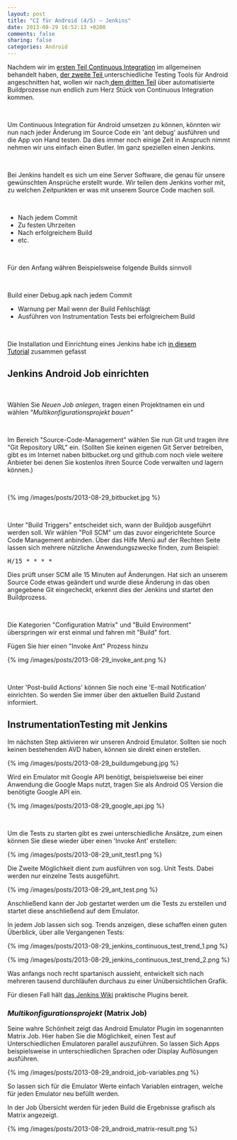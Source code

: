 ```yaml
---
layout: post
title: "CI für Android (4/5) – Jenkins"
date: 2013-08-29 16:52:13 +0200
comments: false
sharing: false
categories: Android
---
```

<p>Nachdem wir im <a title="CI für Android (1/5) – Allgemein" href="http://www.stuermer-benjamin.de/v12_1/ci-fur-android-continuous-integration-allgemein/"><span style="color: #000000;">ersten Teil Continuous Integration</span></a> im allgemeinen behandelt haben, <a title="CI für Android (2/5) – Testing Tools" href="http://www.stuermer-benjamin.de/v12_1/ci-fur-android-25-tools-fur-automatisierung/"><span style="color: #000000;">der zweite Teil </span></a>unterschiedliche Testing Tools für Android angeschnitten hat, wollen wir nach<a title="CI für Android (3/5) – Build Prozess automatisieren" href="http://www.stuermer-benjamin.de/v12_1/ci-fur-android-35-build-prozess-automatisieren/"><span style="color: #000000;"> dem dritten Teil</span></a> über automatisierte Buildprozesse nun endlich zum Herz Stück von Continuous Integration kommen.</p>
<br />

<!-- more -->

<p>Um Continuous Integration für Android umsetzen zu können, könnten wir nun nach jeder Änderung im Source Code ein 'ant debug' ausführen und die App von Hand testen. Da dies immer noch einige Zeit in Anspruch nimmt nehmen wir uns einfach einen Butler. Im ganz speziellen einen Jenkins.</p>
<br />

<p>Bei Jenkins handelt es sich um eine Server Software, die genau für unsere gewünschten Ansprüche erstellt wurde. Wir teilen dem Jenkins vorher mit, zu welchen Zeitpunkten er was mit unserem Source Code machen soll.</p>
<br />

<ul>
 <li><span>Nach jedem Commit</span></li>
 <li>Zu festen Uhrzeiten</li>
 <li>Nach erfolgreichem Build</li>
 <li>etc.</li>
</ul>
<br />

<p>Für den Anfang währen Beispielsweise folgende Builds sinnvoll</p>
<br />

<span>Build einer Debug.apk nach jedem Commit</span>

<ul>
<li>Warnung per Mail wenn der Build Fehlschlägt</li>
<li>Ausführen von Instrumentation Tests bei erfolgreichem Build</li>
</ul>
<br />

<p>Die Installation und Einrichtung eines Jenkins habe ich <a title="Jenkins und das Android Plugin" href="http://www.stuermer-benjamin.de/v12_1/jenkins-und-das-android-plugin/"><span style="color: #000000;">in diesem Tutorial</span></a> zusammen gefasst</p>

<h2>Jenkins Android Job einrichten</h2>
<br />

<p>Wählen Sie <em>Neuen Job anlegen</em>, tragen einen Projektnamen ein und wählen <em>"Multikonfigurationsprojekt bauen"</em></p>
<br />

<p>Im Bereich "Source-Code-Management" wählen Sie nun Git und tragen ihre "Git Repository URL" ein. (Sollten Sie keinen eigenen Git Server betreiben, gibt es im Internet naben bitbucket.org und github.com noch viele weitere Anbieter bei denen Sie kostenlos ihren Source Code verwalten und lagern können.)</p>
<br />

{% img /images/posts/2013-08-29_bitbucket.jpg %}

<br />

<p>Unter "Build Triggers" entscheidet sich, wann der Buildjob ausgeführt werden soll. Wir wählen "Poll SCM" um das zuvor eingerichtete Source Code Management anbinden. Über das Hilfe Menü auf der Rechten Seite lassen sich mehrere nützliche Anwendungszwecke finden, zum Beispiel:</p>
<pre>H/15 * * * *</pre>
<p>Dies prüft unser SCM alle 15 Minuten auf Änderungen. Hat sich an unserem Source Code etwas geändert und wurde diese Änderung in das oben angegebene Git eingecheckt, erkennt dies der Jenkins und startet den Buildprozess.</p>
<br />

<p>Die Kategorien "Configuration Matrix" und "Build Environment" überspringen wir erst einmal und fahren mit "Build" fort.</p>
<p>Fügen Sie hier einen "Invoke Ant" Prozess hinzu</p>

{% img /images/posts/2013-08-29_invoke_ant.png %}

<br />

<p>Unter 'Post-build Actions' können Sie noch eine 'E-mail Notification' einrichten. So werden Sie immer über den aktuellen Build Zustand informiert.</p>
<h2>InstrumentationTesting mit Jenkins</h2>
<p>Im nächsten Step aktivieren wir unseren Android Emulator. Sollten sie noch keinen bestehenden AVD haben, können sie direkt einen erstellen.</p>

{% img /images/posts/2013-08-29_buildumgebung.jpg %}

<p>Wird ein Emulator mit Google API benötigt, beispielsweise bei einer Anwendung die Google Maps nutzt, tragen Sie als Android OS Version die benötigte Google API ein.</p>

{% img /images/posts/2013-08-29_google_api.jpg %}

<br />
<p>Um die Tests zu starten gibt es zwei unterschiedliche Ansätze, zum einen können Sie diese wieder über einen 'Invoke Ant' erstellen:</p>

{% img /images/posts/2013-08-29_unit_test1.png %}

<p>Die Zweite Möglichkeit dient zum ausführen von sog. Unit Tests. Dabei werden nur einzelne Tests ausgeführt.</p>

{% img /images/posts/2013-08-29_ant_test.png %}

<p>Anschließend kann der Job gestartet werden um die Tests zu erstellen und startet diese anschließend auf dem Emulator.</p>
<p>In jedem Job lassen sich sog. Trends anzeigen, diese schaffen einen guten Überblick, über alle Vergangenen Tests:</p>

{% img /images/posts/2013-08-29_jenkins_continuous_test_trend_1.png %}

{% img /images/posts/2013-08-29_jenkins_continuous_test_trend_2.png %}

<p>Was anfangs noch recht spartanisch aussieht, entwickelt sich nach mehreren tausend durchläufen durchaus zu einer Unübersichtlichen Grafik.</p>
<p>Für diesen Fall hält <a href="https://wiki.jenkins-ci.org/display/JENKINS/reFit+Plugin">das Jenkins Wiki</a> praktische Plugins bereit.</p>

<h3><em>Multikonfigurationsprojekt</em> (Matrix Job)</h3>
<p>Seine wahre Schönheit zeigt das Android Emulator Plugin im sogenannten Matrix Job. Hier haben Sie die Möglichkeit, einen Test auf Unterschiedlichen Emulatoren parallel auszuführen. So lassen Sich Apps beispielsweise in unterschiedlichen Sprachen oder Display Auflösungen ausführen.</p>

{% img /images/posts/2013-08-29_android_job-variables.png %}

<p>So lassen sich für die Emulator Werte einfach Variablen eintragen, welche für jeden Emulator neu befüllt werden.</p>
<p>In der Job Übersicht werden für jeden Build die Ergebnisse grafisch als Matrix angezeigt.</p>

{% img /images/posts/2013-08-29_android_matrix-result.png %}
